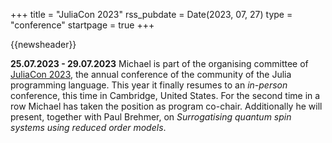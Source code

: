+++
title       = "JuliaCon 2023"
rss_pubdate = Date(2023, 07, 27)
type        = "conference"
startpage   = true
+++

{{newsheader}}

**25.07.2023 - 29.07.2023** Michael is part of the organising committee of [JuliaCon 2023](https://juliacon.org/2023/),
the annual conference of the community of the Julia programming language.
This year it finally resumes to an *in-person* conference, this time in Cambridge, United States.
For the second time in a row Michael has taken the position as program co-chair.
Additionally he will present, together with Paul Brehmer, on *Surrogatising quantum spin systems using reduced order models*.
